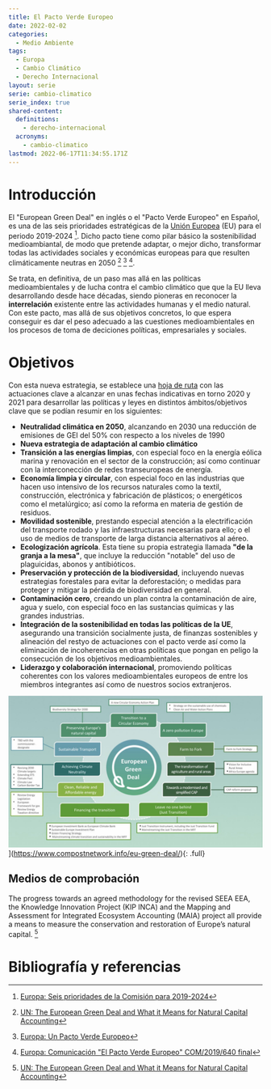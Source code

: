 ```yaml
---
title: El Pacto Verde Europeo
date: 2022-02-02
categories:
  - Medio Ambiente
tags:
  - Europa
  - Cambio Climático
  - Derecho Internacional
layout: serie
serie: cambio-climatico
serie_index: true
shared-content:
  definitions:
    - derecho-internacional
  acronyms:
    - cambio-climatico
lastmod: 2022-06-17T11:34:55.171Z
---
```


# Introducción

El "European Green Deal" en inglés o el "Pacto Verde Europeo" en Español, es una de las seis prioridades estratégicas de la [Unión Europea](https://es.wikipedia.org/wiki/Uni%C3%B3n_Europea) (EU) para el periodo 2019-2024 [^3]. Dicho pacto tiene como pilar básico la sostenibilidad medioambiantal, de modo que pretende adaptar, o mejor dicho, transformar todas las actividades sociales y económicas europeas para que resulten climáticamente neutras en 2050 [^1] [^2] [^4].

Se trata, en definitiva, de un paso mas allá en las políticas medioambientales y de lucha contra el cambio climático que que la EU lleva desarrollando desde hace décadas, siendo pioneras en reconocer la **interrelación** existente entre las actividades humanas y el medio natural. Con este pacto, mas allá de sus objetivos concretos, lo que espera conseguir es dar el peso adecuado a las cuestiones medioambientales en los procesos de toma de deciciones políticas, empresariales y sociales. 

# Objetivos

Con esta nueva estrategia, se establece una [hoja de ruta](https://eur-lex.europa.eu/legal-content/ES/TXT/?qid=1596443911913&uri=CELEX:52019DC0640#document2) con las actuaciones clave a alcanzar en unas fechas indicativas en torno 2020 y 2021 para desarrollar las políticas y leyes en distintos ámbitos/objetivos clave que se podían resumir en los siguientes:

- **Neutralidad climática en 2050**, alcanzando en 2030 una reducción de emisiones de GEI del 50% con respecto a los niveles de 1990
- **Nueva estrategia de adaptación al cambio climático**
- **Transición a las energías limpias**, con especial foco en la energía eólica marina y renovación en el sector de la construcción; así como continuar con la interconección de redes transeuropeas de energía.
- **Economía limpia y circular**, con especial foco en las industrias que hacen uso intensivo de los recursos naturales como la textil, construcción, electrónica y fabricación de plásticos; o energéticos como el metalúrgico; así como la reforma en materia de gestión de residuos.
- **Movilidad sostenible**, prestando especial atención a la electrificación del transporte rodado y las infraestructuras necesarias para ello; o el uso de medios de transporte de larga distancia alternativos al aéreo.
- **Ecologización agrícola**. Esta tiene su propia estrategia llamada **"de la granja a la mesa"**, que incluye la reducción "notable" del uso de plaguicidas, abonos y antibióticos. 
- **Preservación y protección de la biodiversidad**, incluyendo nuevas estrategias forestales para evitar la deforestación; o medidas para proteger y mitigar la pérdida de biodiversidad en general.
- **Contaminación cero**, creando un plan contra la contaminación de aire, agua y suelo, con especial foco en las sustancias químicas y las grandes industrias.
- **Integración de la sostenibilidad en todas las políticas de la UE**, asegurando una transición socialmente justa, de finanzas sostenibles y alineación del restyo de actuaciones con el pacto verde así como la eliminación de incoherencias en otras políticas que pongan en peligo la consecución de los objetivos medioambientales.
- **Liderazgo y colaboración internacional**, promoviendo políticas coherentes con los valores medioambientales europeos de entre los miembros integrantes así como de nuestros socios extranjeros.  

![foo](/assets/images/blog/eu_green_deal/green-deal.jpg)](https://www.compostnetwork.info/eu-green-deal/){: .full}



## Medios de comprobación

The progress towards an agreed methodology for the revised SEEA EEA, the Knowledge Innovation Project (KIP INCA) and the Mapping and Assessment for Integrated Ecosystem Accounting (MAIA) project all provide a means to measure the conservation and restoration of Europe’s natural capital. [^1]




# Bibliografía y referencias

[^1]: [UN: The European Green Deal and What it Means for Natural Capital Accounting](https://seea.un.org/news/european-green-deal-and-what-it-means-natural-capital-accounting)
[^2]: [Europa: Un Pacto Verde Europeo](https://ec.europa.eu/info/strategy/priorities-2019-2024/european-green-deal_es)
[^3]: [Europa: Seis prioridades de la Comisión para 2019-2024](https://ec.europa.eu/info/strategy/priorities-2019-2024_es)
[^4]: [Europa: Comunicación "El Pacto Verde Europeo" COM/2019/640 final](https://eur-lex.europa.eu/legal-content/ES/TXT/?uri=CELEX:52019DC0640)